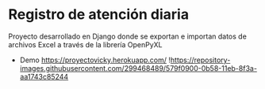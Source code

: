 # Registro de atención diaria
Proyecto desarrollado en Django donde se exportan e importan datos de archivos Excel a través de la librería OpenPyXL
- Demo https://proyectovicky.herokuapp.com/
!https://repository-images.githubusercontent.com/299468489/579f0900-0b58-11eb-8f3a-aa1743c85244
